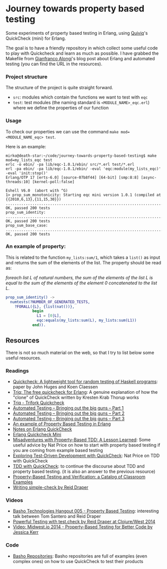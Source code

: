 # Journey towards property based testing
Some experiments of property based testing in Erlang, using [Quiviq](http://www.quviq.com/)'s QuickCheck (mini) for Erlang.

The goal is to have a friendly repository in which collect some useful code to play with Quickcheck and learn as much as possible. I have grabbed the Makefile from [Gianfranco Alongi](https://github.com/Gianfrancoalongi)'s blog post about Erlang and automated testing (you can find the URL in the resources).

### Project structure

The structure of the project is quite straight forward.
- `src`: modules which contain the functions we want to test with `eqc`
- `test`: test modules (the naming standard is `<MODULE_NAME>_eqc.erl`) where we define the properties of our function

### Usage

To check our properties we can use the command `make mod=<MODULE_NAME_eqc> test`.

Here is an example:

```shell
mirko@death-star:~/code/journey-towards-property-based-testing$ make mod=my_lists_eqc test
erlc -o ebin/ -pa lib/eqc-1.0.1/ebin/ src/*.erl test/*.erl
erl -pa ebin/ -pa lib/eqc-1.0.1/ebin/ -eval 'eqc:module(my_lists_eqc)' -eval 'init:stop()'
Erlang/OTP 17 [erts-6.0] [source-07b8f44] [64-bit] [smp:8:8] [async-threads:10] [kernel-poll:false]

Eshell V6.0  (abort with ^G)
1> prop_sum_monotonicity: Starting eqc mini version 1.0.1 (compiled at {{2010,6,13},{11,15,30}})
........................................................................................................................................................................................................
OK, passed 200 tests
prop_sum_identity: ........................................................................................................................................................................................................
OK, passed 200 tests
prop_sum_base_case: ........................................................................................................................................................................................................
OK, passed 200 tests
```

### An example of property:

This is related to the function `my_lists:sum/1`, which takes a `list()` as input and returns the sum of the elements of the list.
The property should be read as: 

_foreach list *L* of natural numbers, the sum of the elements of the list *L* is equal to the sum of the elements of the element *0* concatenated to the list *L*_.

```erlang
prop_sum_identity() ->
  numtests(?NUMBER_OF_GENERATED_TESTS,
    ?FORALL({L}, {list(nat())},
            begin
              L1 = [0|L],
              eqc:equals(my_lists:sum(L), my_lists:sum(L1))
            end)).
```


## Resources
There is not so much material on the web, so that I try to list below some useful resources.

### Readings
- [Quickcheck: A lightweight tool for random testing of Haskell programs](http://www.eecs.northwestern.edu/~robby/courses/395-495-2009-fall/quick.pdf): paper by John Huges and Koen Claessen
- [Triq: The free quickcheck for Erlang](http://www.javalimit.com/2010/05/triq-the-free-quickcheck-for-erlang.html):
A genuine explanation of how the "clone" of QuickCheck written by Kresten Krab Thorup works
- [Triq - Trifork Quickcheck](https://github.com/krestenkrab/triq)
- [Automated Testing – Bringing out the big guns – Part 1](http://erlcode.wordpress.com/2010/11/10/automated-testing-bringing-out-the-big-guns-part-1/)
- [Automated Testing – Bringing out the big guns – Part 2](https://erlcode.wordpress.com/2010/11/21/automated-testing-%E2%80%93-bringing-out-the-big-guns-%E2%80%93-part-2/)
- [Automated Testing – Bringing out the big guns – Part 3](https://erlcode.wordpress.com/2010/12/05/automated-testing-%E2%80%93-bringing-out-the-big-guns-%E2%80%93-part-3/)
- [An example of Property Based Testing in Erlang](http://jlouisramblings.blogspot.it/2011/12/example-of-property-based-testing-in.html)
- [Notes on Erlang QuickCheck](http://roberto-aloi.com/erlang/notes-on-erlang-quickcheck/)
- [Erlang Quickcheck Mini](https://github.com/rpt/eqcmini)
- [Misadventures with Property-Based TDD: A Lesson Learned](http://www.natpryce.com/articles/000800.html): Some useful advice by Nat Price on how to start with property based testing if you are coming from example based testing
- [Exploring Test-Driven Development with QuickCheck](http://www.natpryce.com/articles/000795.html): Nat Price on TDD with QuickCheck
- [TDD with QuickCheck](http://primitive-automaton.logdown.com/posts/142511/tdd-with-quickcheck): to continue the discourse about TDD and property based testing. (it is also an answer to the previous resource)
- [Property-Based Testing and Verification: a Catalog of Classroom Examples](http://www.cs.ou.edu/~rlpage/SEcollab/rlpIFL2011.pdf)
- [Writing simple-check by Reid Draper](http://reiddraper.com/writing-simple-check/)



### Videos
- [Basho Technologies Hangout 005 - Property Based Testing](https://www.youtube.com/watch?v=D06M8NMJYCw): interesting talk between Tom Santero and Reid Draper
- [Powerful Testing with test.check by Reid Draper at Clojure/West 2014](https://www.youtube.com/watch?v=JMhNINPo__g)
- [Video: Midwest.io 2014 - Property-Based Testing for Better Code by Jessica Kerr](https://www.youtube.com/watch?v=shngiiBfD80)

### Code
- [Basho Repositories](https://github.com/basho): Basho repositories are full of examples (even complex ones) on how to use QuickCheck to test their products
